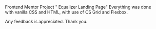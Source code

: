 Frontend Mentor Project " Equalizer Landing Page"
Everything was done with vanilla CSS and HTML, with use of CS Grid and Flexbox.

Any feedback is appreciated. 
Thank you.
